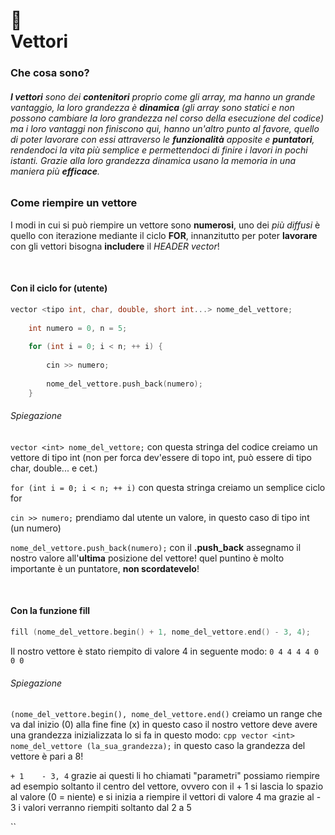# :dizzy: <br /> Vettori

### Che cosa sono?

###### **I vettori** sono dei **contenitori** proprio come gli array, ma hanno un grande vantaggio, la loro grandezza è **dinamica** *(gli array sono statici e non possono cambiare la loro grandezza nel corso della esecuzione del codice)* ma i loro vantaggi non finiscono qui, hanno un'altro punto al favore, quello di poter lavorare con essi attraverso le **funzionalità** apposite e **puntatori**, rendendoci la vita più semplice e permettendoci di finire i lavori in pochi istanti. Grazie alla loro grandezza dinamica usano la memoria in una maniera più **efficace**.


### Come riempire un vettore <br />

I modi in cui si può riempire un vettore sono **numerosi**, uno dei *più diffusi* è quello con iterazione mediante il ciclo **FOR**, innanzitutto per poter **lavorare** con gli vettori bisogna **includere** il *HEADER vector*!

<br />

#### Con il ciclo for (utente)

```cpp
vector <tipo int, char, double, short int...> nome_del_vettore;
	
	int numero = 0, n = 5;
	
	for (int i = 0; i < n; ++ i) {
		
		cin >> numero;
		
		nome_del_vettore.push_back(numero);
	}
```

###### Spiegazione

`vector <int> nome_del_vettore;` con questa stringa del codice creiamo un vettore di tipo int (non per forca dev'essere di topo int, può essere di tipo char, double... e cet.)

`for (int i = 0; i < n; ++ i)` con questa stringa creiamo un semplice ciclo for

`cin >> numero;` prendiamo dal utente un valore, in questo caso di tipo int (un numero)

`nome_del_vettore.push_back(numero);` con il **.push_back** assegnamo il nostro valore all'**ultima** posizione del vettore! quel puntino è molto importante è un puntatore, **non scordatevelo**!

<br />

#### Con la funzione fill

```cpp
fill (nome_del_vettore.begin() + 1, nome_del_vettore.end() - 3, 4);
```

Il nostro vettore è stato riempito di valore 4 in seguente modo: `0 4 4 4 4 0 0 0`

###### Spiegazione

`(nome_del_vettore.begin(), nome_del_vettore.end()` creiamo un range che va dal inizio (0) alla fine fine (x) in questo caso il nostro vettore deve avere una grandezza inizializzata lo si fa in questo modo: ```cpp vector <int> nome_del_vettore (la_sua_grandezza);``` in questo caso la grandezza del vettore è pari a 8!

`+ 1    - 3, 4` grazie ai questi li ho chiamati "parametri" possiamo riempire ad esempio soltanto il centro del vettore, ovvero con il + 1 si lascia lo spazio al valore (0 = niente) e si inizia a riempire il vettori di valore 4 ma grazie al - 3 i valori verranno riempiti soltanto dal 2 a 5

``